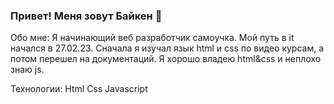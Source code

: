 ### Привет! Меня зовут Байкен 👋

Обо мне:
Я начинающий веб разработчик самоучка. Мой путь в it начался в 27.02.23. Сначала я изучал язык html и css по видео курсам, а потом перешел на документаций. Я хорошо владею html&css и неплохо знаю js.

Технологии:
Html
Css
Javascript

<!--
**BaikenShyntas/BaikenShyntas** is a ✨ _special_ ✨ repository because its `README.md` (this file) appears on your GitHub profile.

Here are some ideas to get you started:

- 🔭 I’m currently working on ...
- 🌱 I’m currently learning ...
- 👯 I’m looking to collaborate on ...
- 🤔 I’m looking for help with ...
- 💬 Ask me about ...
- 📫 How to reach me: ...
- 😄 Pronouns: ...
- ⚡ Fun fact: ...
-->
